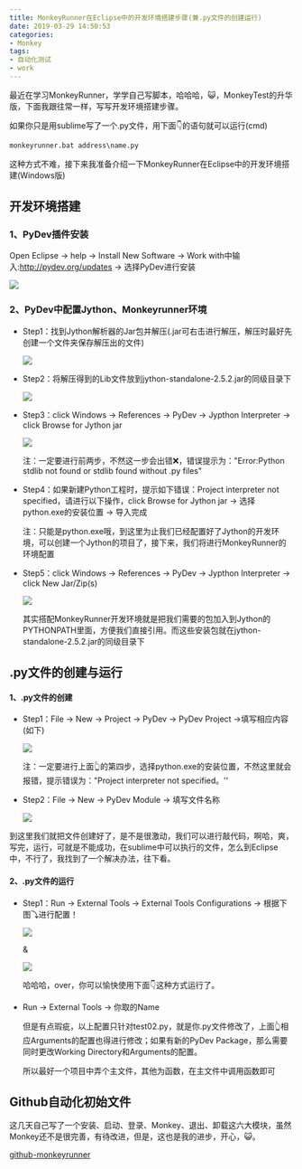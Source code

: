 ```yaml
---
title: MonkeyRunner在Eclipse中的开发环境搭建步骤(兼.py文件的创建运行)
date: 2019-03-29 14:50:53
categories: 
- Monkey
tags: 
- 自动化测试
- work
---
```


最近在学习MonkeyRunner，学学自己写脚本，哈哈哈，😺，MonkeyTest的升华版，下面我跟往常一样，写写开发环境搭建步骤。

如果你只是用sublime写了一个.py文件，用下面👇的语句就可以运行(cmd)

```python
monkeyrunner.bat address\name.py
```

这种方式不难，接下来我准备介绍一下MonkeyRunner在Eclipse中的开发环境搭建(Windows版)

## 开发环境搭建

### 1、PyDev插件安装

Open Eclipse -> help -> Install New Software -> Work with中输入:http://pydev.org/updates -> 选择PyDev进行安装

 ![](http://pic.yuti.site/PyDevInstall.png)

### 2、PyDev中配置Jython、Monkeyrunner环境

* Step1：找到Jython解析器的Jar包并解压(.jar可右击进行解压，解压时最好先创建一个文件夹保存解压出的文件)

  ![](http://pic.yuti.site/Monkeyrunner_Jython.png)

  

* Step2：将解压得到的Lib文件放到jython-standalone-2.5.2.jar的同级目录下

  ![](http://pic.yuti.site/Monkeyrunner_Lib.jpg)



* Step3：click Windows -> References ->  PyDev -> Jypthon Interpreter -> click Browse for Jython jar

  ![](http://pic.yuti.site/Monkeyrunner_JythonNew.jpg)

  

  注：一定要进行前两步，不然这一步会出错❌，错误提示为："Error:Python stdlib not found or stdlib found without .py files"

  

* Step4：如果新建Python工程时，提示如下错误：Project interpreter not specified，请进行以下操作，click Browse for Jython jar -> 选择python.exe的安装位置 -> 导入完成

  

  注：只能是python.exe哦，到这里为止我们已经配置好了Jython的开发环境，可以创建一个Jython的项目了，接下来，我们将进行MonkeyRunner的环境配置

  

* Step5：click Windows -> References ->  PyDev -> Jypthon Interpreter -> click New Jar/Zip(s)

  ![](http://pic.yuti.site/Monkeyrunner_JythonOtherjar.png)

  

  其实搭配MonkeyRunner开发环境就是把我们需要的包加入到Jython的PYTHONPATH里面，方便我们直接引用。而这些安装包就在jython-standalone-2.5.2.jar的同级目录下

## .py文件的创建与运行

#### 1、.py文件的创建

* Step1：File -> New -> Project -> PyDev -> PyDev Project ->填写相应内容(如下)

  ![](http://pic.yuti.site/Monkeyrunner_Project.png)

  

  注：一定要进行上面👆的第四步，选择python.exe的安装位置，不然这里就会报错，提示错误为："Project interpreter not specified。''

  

* Step2：File -> New -> PyDev Module -> 填写文件名称

  ![](http://pic.yuti.site/Monkeyrunner_Module.png)

到这里我们就把文件创建好了，是不是很激动，我们可以进行敲代码，啊哈，爽，写完，运行，可就是不能成功，在sublime中可以执行的文件，怎么到Eclipse中，不行了，我找到了一个解决办法，往下看。

#### 2、.py文件的运行

* Step1：Run -> External Tools -> External Tools Configurations -> 根据下图⤵进行配置！

  ![](http://pic.yuti.site/Monkeyrunner_Run.jpg)

  

  &

  ![](http://pic.yuti.site/MonkeyRunner_Running.jpg)

  

  哈哈哈，over，你可以愉快使用下面👇这种方式运行了。

  

* Run -> External Tools -> 你取的Name 

  

  但是有点瑕疵，以上配置只针对test02.py，就是你.py文件修改了，上面👆相应Arguments的配置也得进行修改；如果有新的PyDev Package，那么需要同时更改Working Directory和Arguments的配置。

  

  所以最好一个项目中弄个主文件，其他为函数，在主文件中调用函数即可

## Github自动化初始文件

这几天自己写了一个安装、启动、登录、Monkey、退出、卸载这六大模块，虽然Monkey还不是很完善，有待改进，但是，这也是我的进步，开心，😺。

[github-monkeyrunner](https://github.com/yutiJin/MonkeyRunner)

